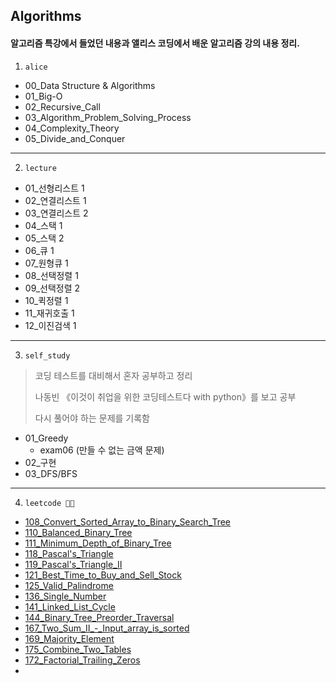 ## Algorithms

#### 알고리즘 특강에서 들었던 내용과 앨리스 코딩에서 배운 알고리즘 강의 내용 정리.

1. `alice`

- 00_Data Structure & Algorithms
- 01_Big-O
- 02_Recursive_Call
- 03_Algorithm_Problem_Solving_Process
- 04_Complexity_Theory
- 05_Divide_and_Conquer

---

2. `lecture`

- 01_선형리스트 1
- 02_연결리스트 1
- 03_연결리스트 2
- 04_스택 1
- 05_스택 2
- 06_큐 1
- 07_원형큐 1
- 08_선택정렬 1
- 09_선택정렬 2
- 10_퀵정렬 1
- 11_재귀호출 1
- 12_이진검색 1

---

3. `self_study`

> 코딩 테스트를 대비해서 혼자 공부하고 정리
>
> 나동빈 《이것이 취업을 위한 코딩테스트다 with python》를 보고 공부
>
> 다시 풀어야 하는 문제를 기록함

-  01_Greedy
   - exam06 (만들 수 없는 금액 문제)
- 02_구현
- 03_DFS/BFS

---

4. `leetcode 👊👊`

- [108_Convert_Sorted_Array_to_Binary_Search_Tree](https://github.com/JuheePak/Algorithms/blob/master/leetcode/108_Convert_Sorted_Array_to_Binary_Search_Tree.py)
- [110_Balanced_Binary_Tree](https://github.com/JuheePak/Algorithms/blob/master/leetcode/110_Balanced_Binary_Tree.py)
- [111_Minimum_Depth_of_Binary_Tree](https://github.com/JuheePak/Algorithms/blob/master/leetcode/111_Minimum_Depth_of_Binary_Tree.py)
- [118_Pascal's_Triangle](https://github.com/JuheePak/Algorithms/blob/master/leetcode/118_Pascal's_Triangle.py)
- [119_Pascal's_Triangle_II](https://github.com/JuheePak/Algorithms/blob/master/leetcode/119_Pascal's_Triangle_II.py)
- [121_Best_Time_to_Buy_and_Sell_Stock](https://github.com/JuheePak/Algorithms/blob/master/leetcode/121_Best_Time_to_Buy_and_Sell_Stock.py)
- [125_Valid_Palindrome](https://github.com/JuheePak/Algorithms/blob/master/leetcode/125_Valid_Palindrome.py)
- [136_Single_Number](https://github.com/JuheePak/Algorithms/blob/master/leetcode/136_Single_Number.py)
- [141_Linked_List_Cycle](https://github.com/JuheePak/Algorithms/blob/master/leetcode/141_Linked_List_Cycle.py)
- [144_Binary_Tree_Preorder_Traversal](https://github.com/JuheePak/Algorithms/blob/master/leetcode/144_Binary_Tree_Preorder_Traversal.py)
- [167_Two_Sum_II_-_Input_array_is_sorted](https://github.com/JuheePak/Algorithms/blob/master/leetcode/167_Two_Sum_II_-_Input_array_is_sorted.py)
- [169_Majority_Element](https://github.com/JuheePak/Algorithms/blob/master/leetcode/169_Majority_Element.py)
- [175_Combine_Two_Tables](https://github.com/JuheePak/Algorithms/blob/master/leetcode/175_Combine_Two_Tables.md)
- [172_Factorial_Trailing_Zeros](https://github.com/JuheePak/Algorithms/blob/master/leetcode/172_Factorial_Trailing_Zeroes.py)
- 
